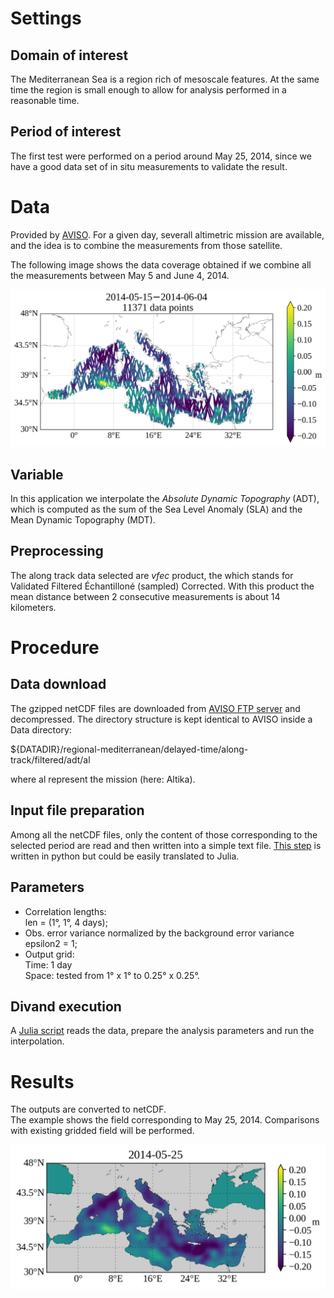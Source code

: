 # Settings

## Domain of interest

The Mediterranean Sea is a region rich of mesoscale features. At the same time the region is small enough to allow for analysis performed in a reasonable time.

## Period of interest

The first test were performed on a period around May 25, 2014, since we have a good data set of in situ measurements to validate the result.


# Data

Provided by [AVISO](http://www.aviso.altimetry.fr/en/data.html). For a given day, severall altimetric mission are available, and the idea is to combine the measurements from those satellite.

The following image shows the data coverage obtained if we combine all the measurements between May 5 and June 4, 2014.

![ADT data](figures/ADT_20140515_20140604.png?raw=true)

## Variable

In this application we interpolate the *Absolute Dynamic Topography* (ADT), which is computed as the sum of the Sea Level Anomaly (SLA) and the Mean Dynamic Topography (MDT).


## Preprocessing

The along track data selected are *vfec* product, the which stands for Validated Filtered Échantilloné (sampled) Corrected. With this product the mean distance between 2 consecutive measurements is about 14 kilometers.

# Procedure 

## Data download

The gzipped netCDF files are downloaded from [AVISO FTP server](ftp.aviso.altimetry.fr) and decompressed.
The directory structure is kept identical to AVISO inside a Data directory:

${DATADIR}/regional-mediterranean/delayed-time/along-track/filtered/adt/al

where al represent the mission (here: Altika).

## Input file preparation

Among all the netCDF files, only the content of those corresponding to the selected period are read and then written into a simple text file. [This step](./python/plot_AVISO_data.ipynb) is written in python but could be easily translated to Julia.

## Parameters

* Correlation lengths: <br>
len = (1°, 1°, 4 days);
* Obs. error variance normalized by the background error variance <br>
epsilon2 = 1;
* Output grid: <br>
Time: 1 day<br>
Space: tested from 1° x 1° to 0.25° x 0.25°. 

## Divand execution

A [Julia script](divand_altimetry.ipynb) reads the data, prepare the analysis parameters and run the interpolation.

# Results 

The outputs are converted to netCDF.<br>
The example shows the field corresponding to May 25, 2014. Comparisons with existing gridded field will be performed.

![ADT field](figures/ADT_divand_20140525.png?raw=true "Interpolated field of ADT")


